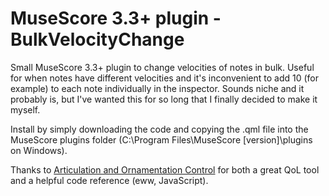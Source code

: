 # MuseScore 3.3+ plugin - BulkVelocityChange

Small MuseScore 3.3+ plugin to change velocities of notes in bulk. Useful for when notes have different velocities and it's inconvenient to add 10 (for example) to each note individually in the inspector. Sounds niche and it probably is, but I've wanted this for so long that I finally decided to make it myself.

Install by simply downloading the code and copying the .qml file into the MuseScore plugins folder (C:\Program Files\MuseScore [version]\plugins on Windows).

Thanks to [Articulation and Ornamentation Control](https://github.com/BernardGreenberg/MuseScorePlugins) for both a great QoL tool and a helpful code reference (eww, JavaScript).
